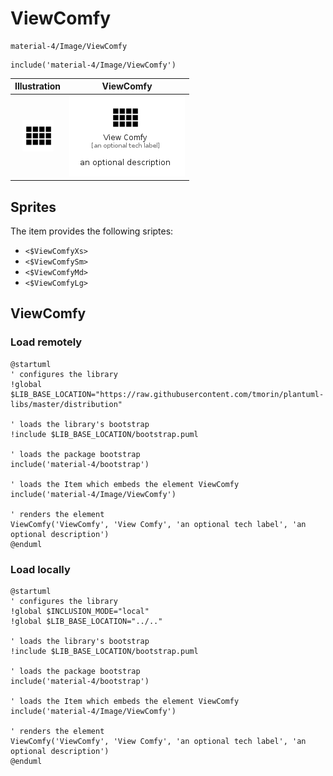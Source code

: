 # ViewComfy


```text
material-4/Image/ViewComfy
```

```text
include('material-4/Image/ViewComfy')
```



| Illustration | ViewComfy |
| :---: | :---: |
| ![illustration for Illustration](../../material-4/Image/ViewComfy.png) | ![illustration for ViewComfy](../../material-4/Image/ViewComfy.Local.png) |



## Sprites
The item provides the following sriptes:

- `<$ViewComfyXs>`
- `<$ViewComfySm>`
- `<$ViewComfyMd>`
- `<$ViewComfyLg>`





## ViewComfy

### Load remotely
```plantuml
@startuml
' configures the library
!global $LIB_BASE_LOCATION="https://raw.githubusercontent.com/tmorin/plantuml-libs/master/distribution"

' loads the library's bootstrap
!include $LIB_BASE_LOCATION/bootstrap.puml

' loads the package bootstrap
include('material-4/bootstrap')

' loads the Item which embeds the element ViewComfy
include('material-4/Image/ViewComfy')

' renders the element
ViewComfy('ViewComfy', 'View Comfy', 'an optional tech label', 'an optional description')
@enduml
```

### Load locally
```plantuml
@startuml
' configures the library
!global $INCLUSION_MODE="local"
!global $LIB_BASE_LOCATION="../.."

' loads the library's bootstrap
!include $LIB_BASE_LOCATION/bootstrap.puml

' loads the package bootstrap
include('material-4/bootstrap')

' loads the Item which embeds the element ViewComfy
include('material-4/Image/ViewComfy')

' renders the element
ViewComfy('ViewComfy', 'View Comfy', 'an optional tech label', 'an optional description')
@enduml
```

